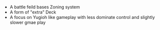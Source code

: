 - A battle feild bases Zoning system
- A form of "extra" Deck
- A focus on Yugioh like gameplay with less dominate control and slightly slower gmae play
